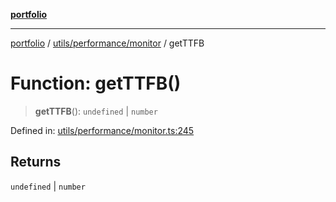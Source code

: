 [**portfolio**](../../../../README.md)

***

[portfolio](../../../../modules.md) / [utils/performance/monitor](../README.md) / getTTFB

# Function: getTTFB()

> **getTTFB**(): `undefined` \| `number`

Defined in: [utils/performance/monitor.ts:245](https://github.com/tnorlund/Portfolio/blob/588527e4555598f56848c0685159b6fd2999c882/portfolio/utils/performance/monitor.ts#L245)

## Returns

`undefined` \| `number`
